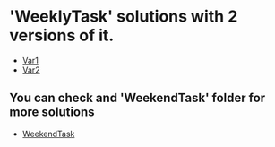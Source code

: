 # 'WeeklyTask' solutions with 2 versions of it.

- [Var1](https://justlolx.github.io/WeeklyTask/var1.html)
- [Var2](https://justlolx.github.io/WeeklyTask/var2.html)


## You can check and 'WeekendTask' folder for more solutions
- [WeekendTask](https://github.com/JustLoLx/JustLoLx.github.io/tree/main/WeekendTask)